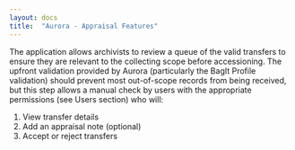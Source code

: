 ```yaml
---
layout: docs
title:  "Aurora - Appraisal Features"
---
```


The application allows archivists to review a queue of the valid transfers to ensure they are relevant to the collecting scope before accessioning. The upfront validation provided by Aurora (particularly the BagIt Profile validation) should prevent most out-of-scope records from being received, but this step allows a manual check by users with the appropriate permissions (see Users section) who will:

1. View transfer details
2. Add an appraisal note (optional)
3. Accept or reject transfers
